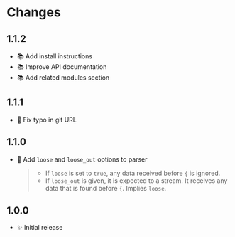 # Changes

## 1.1.2

- 📚 Add install instructions
- 📚 Improve API documentation
- 📚 Add related modules section

## 1.1.1

- 🐛 Fix typo in git URL

## 1.1.0

- 🍏 Add `loose` and `loose_out` options to parser

    > - If `loose` is set to `true`, any data received before `{` is ignored.
    > - If `loose_out` is given, it is expected to a stream. It receives any
    >   data that is found before `{`. Implies `loose`.

## 1.0.0

- ✨ Initial release
